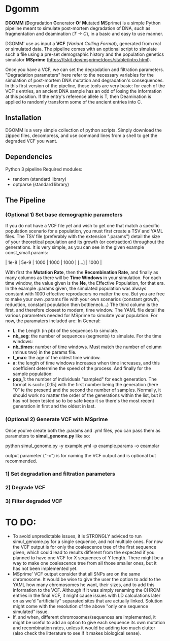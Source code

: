 # Dgomm
**DGOMM** (**D**egradation **G**enerator **O**f **M**utated **M**Sprime) is a simple Python pipeline meant to simulate post-mortem degradation of DNA, such as fragmentation and deamination (_T -> C_), in a basic and easy to use manner. 

DGOMM' use as input a **VCF** (_Variant Calling Format_), generated from real or simulated data. The pipeline comes with an optional script to simulate such a file using a pre-set demographic history and the population genetics simulator **MSprime** (https://tskit.dev/msprime/docs/stable/intro.html).

Once you have a VCF, we can set the degradation and filtration parameters. "Degradation parameters" here refer to the necessary variables for the simulation of post-mortem DNA mutation and degradation's consequences. In this first version of the pipeline, those tools are very basic: for each of the VCF's entries, an ancient DNA sample has an odd of losing the information at this position. If the entry's reference allele is T, then Deamination is applied to randomly transform some of the ancient entries into C.
## Installation
DGOMM is a very simple collection of python scripts. Simply download the zipped files, decompress, and use command lines from a shell to get the degraded VCF you want.
## Dependencies
Python 3 pipeline
Required modules:
- random (standard library)
- optparse (standard library)
## The Pipeline
### (Optional 1) Set base demographic parameters
If you do not have a VCF file yet and wish to get one that match a specific population scenario for a population, you must first create a TSV and YAML files.
The TSV file (preferably with the extension ".params") detail the size of your theoretical population and its growth (or contraction) throughout the generations. It is very simple, as you can see in the given example const_small.params:

| 1e-8 | 5e-9 | 1000 | 1000 | 1000 | [...] | 1000 |

With first the **Mutation Rate**, then the **Recombination Rate**, and finally as many columns as there will be **Time Windows** in your simulation. For each time window, the value given is the **Ne**, the Effective Population, for that era. In the example .params given, the simulated population was always constant with 1000 effective reproducers no matter the era. But you are free to make your own .params file with your own scenarios (constant growth, reduction, constant population then bottleneck...) The third column is the first, and therefore closest to modern, time window.
The YAML file detail the various parameters needed for MSprime to simulate your population. For now, the paramaters included are:
In General:
- **L**: the Length (in pb) of the sequences to simulate.
- **nb_seg**: the number of sequences (segments) to simulate.
For the time windows:
- **nb_times**: number of time windows. Must match the number of column (minus two) in the params file.
- **t_max**: the age of the oldest time window.
- **a**: the length of time windows increases when time increases, and this coefficient determine the speed of the process.
And finally for the sample population:
- **pop_1**: the number of individuals "sampled" for each generation. The format is such: [0,15] with the first number being the generation (here "0" ie the present) and the second the number of samples. Normally, it should work no matter the order of the generations within the list, but it has not been tested so to be safe keep it so there's the most recent generation in first and the oldest in last.

### (Optional 2) Generate VCF with MSprime

Once you've create both the .params and .yml files, you can pass them as parameters to **simul_genome.py** like so:

python simul_genome.py -y example.yml -p example.params -o examplar

output parameter ("-o") is for naming the VCF output and is optional but recommended.

### 1) Set degradation and filtration parameters
### 2) Degrade VCF
### 3) Filter degraded VCF

# TO DO:
- To avoid unpredictable issues, it is STRONGLY adviced to run simul_genome.py for a single sequence, and not multiple ones. For now the VCF output is for only the coalescence tree of the first sequence given, which could lead to results different from the expected if you planned to have one VCF for X sequences of Y length. There might be a way to make one coalescence tree from all those smaller ones, but it has not been implemented yet.
- MSprime' VCF output consider that all SNPs are on the same chromosome. It would be wise to give the user the option to add to the YAML how many chromosomes he want, their sizes, and to add this information to the VCF. Although if it was simply renaming the CHROM entries in the final VCF, it might cause issues with LD calculations later on as we'd "artificially" separated sites that are actually linked. Solution might come with the resolution of the above "only one sequence simulated" issue.
- If, and when, different chromosomes/sequences are implemented, it might be useful to add an option to give each sequence its own mutation and recombination rates, unless it would be adding too much clutter (also check the litterature to see if it makes biological sense).
